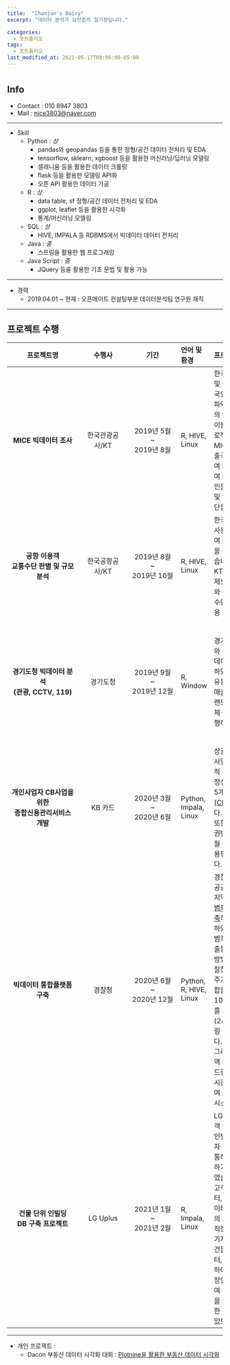 ```yaml
---
title:  "Chanjun's Dairy"
excerpt: "데이터 분석가 김찬준의 일기장입니다."

categories:
  - 포트폴리오
tags:
  - 포트폴리오
last_modified_at: 2021-05-17T08:06:00-05:00
---
```



# 

## **Info**
- Contact : 010 8947 3803
- Mail : nice3803@naver.com

--- 
* Skill
    - Python : *상*
        * pandas와 geopandas 등을 통한 정형/공간 데이터 전처리 및 EDA
        * tensorflow, sklearn, xgboost 등을 활용한 머신러닝/딥러닝 모델링
        * 셀레니움 등을 활용한 데이터 크롤링
        * flask 등을 활용한 모델링 API화
        * 오픈 API 활용한 데이터 가공
    - R : *상*
        * data table, sf 정형/공간 데이터 전처리 및 EDA
        * ggplot, leaflet 등을 활용한 시각화
        * 통계/머신러닝 모델링
    - SQL : *상*
        * HIVE, IMPALA 등 RDBMS에서 빅데이터 데이터 전처리
    - Java : *중*
        * 스프링을 활용한 웹 프로그래밍
    - Java Script : *중*
        * JQuery 등을 활용한 기초 문법 및 활용 가능

---
* 경력
    - 2019.04.01 ~ 현재 : 오픈메이트 컨설팅부분 데이터분석팀 연구원 재직
---

## **프로젝트 수행**
|<div style = "width:150px">프로젝트명</div>|<div style = "width:100px">수행사</div>|<div style = "width:100px">기간</div>|<div style = "width:50px">언어 및 환경</div>|<div style = "width:200px">프로젝트 개요</div>|<div style = "width:200px">담당 업무</div>|<div style = "width:200px">성과</div>|
|:---:|:---:|:---:|:---|:---|:---|:---|
|**MICE 빅데이터 조사**|한국관광공사/KT|2019년 5월 ~<br> 2019년 8월|R, HIVE, Linux|한국관광공사는 국내 컨벤션 및 이벤트를 개최/참석하는 외국인의 입/출국 및 관광 패턴을 파악하여 센터와 관광지/공항의 연계 서비스를 MICE센터 이용 만족도를 높이기 위한 프로젝트를 진행하였습니다. <br>MICE센터 이용 외국인의 입출국 및 관광 패턴을 찾기 위하여 KT 통신 데이터를 이용하여 MICE 센터에 체류한 외국인을 분류하고 이에 대한 관광 및 입출국 패턴과 사용 교통수단을 판별하였습니다.|KT 통신 로그 데이터를 정제하여 MICE 센터 내 체류 외국인에 대한 속도 및 체류 시간을 통한 관광 패턴과 교통수단 판별|KT 통신 로그 데이터를 전처리하여 용량을 줄여 빠르게 처리 속도 개선 및 시스템 계산량 축소 MICE 센터를 이용한 외국인 중 개최자와 참석자를 구분하기 위한 통계적 분석 및 분류 모델링 시도
|**공항 이용객 <br>교통수단 판별 및 규모 분석**|한국공항공사/KT|2019년 8월 ~<br> 2019년 10월|R, HIVE, Linux|한국공항공사는 국내 공항을 사용의 편의성을 높이기 위하여 공항별 노선 및 서비스 개선을 위한 프로젝트를 진행하였습니다. <br>KT 통신 데이터에서 국내/국제노선을 이용한 내/외국인 수와 공항 도착 전/후 사용 교통 수단을 판별하고 국내 노선 이용 현황을 파악하였습니다.|통신 로그 데이터 전처리를 통하여 고객의 <u>체류시간 및 이동 속도를 구하여 국내 입/출국 공항 및 공항 이용 전/후 사용 교통수단 판별</u> 한국 공항 공사의 통계 자료와 KT 데이터 비교 검증|KT 통신 로그 데이터를 전처리하여 처리 속도 개선 및 시스템 계산량 축소|
|**경기도청 빅데이터 분석<br>(관광, CCTV, 119)**|경기도청|2019년 9월 ~<br> 2019년 12월|R, Window|경기도청은 외부 관광객 유치와 경기도민의 안전을 위한 빅데이터 분석 프로젝트를 진행하였습니다. 관광 부분은 SKT 유동인구 데이터와 신한카드 매출 데이터를 통하여 경기 그랜드투어 관광지 50개와 지자체 축제 대한 프로파일링을 진행하였습니다.|관광지 및 축제 지역의 SKT 유동인구 데이터와 신한카드 매출액 데이터를 프로파일링한 내용을 ggplot, leaflet을 사용한 시각화 자료를 officeR을 통한 보고서 자동화 <br>그랜드투어 영역에 대한 SKT OD 데이터를 활용하여 네트워크 알고리즘과 TMAP API를 활용하여 관광 코스를 생성하고 leafelt을 활용하여 서비스 화면을 구성|커뮤니티 탐지 알고리즘과 이동 시간 및 거리를 고려한 관광지 코스 생성. 경기도 성별 맞춤 코스를 <u>leaflet을 활용하여 서비스 화면</u>을 구성<br> 각 지자체 축제 별 보고서를 officeR을 활용한 자동화를 통해 업무 효율성을 높이고 정형화된 보고서를 작성|
|**개인사업자 CB사업을 위한 <br>종합신용관리서비스 개발**|KB 카드|2020년 3월 ~<br> 2020년 6월|Python, Impala, Linux|상권영역 재정의를 통한 개인사업자 대출 평가 항목에 공간적 특성을 부여하여 성장성-안정성-영업력-구매력-집객력 5개 영역에서의 <u>신용평가 항목(CPS)기획 및 개발</u>하였습니다. <br>또한, 젠트리피케이션 관련 상권변동지수 설계 및 부여, 6개월 단기 매출예측의 결과를 신용평가 항목에 포함시켰습니다.|개인 사업자 대출 평가를 위한 CPS 목록 개발 및 정의와 KB 매출액 데이터를 SQL 및 파이썬으로 정제하여 <u>상권 및 점포별 CPS 리스트업 자동화</u>|개인 사업자의 안전한 대출을 위한 지표를 **파이썬 병렬 처리를 통한 시스템 구축**|
|**빅데이터 통합플랫폼 구축**|경찰청|2020년 6월 ~<br> 2020년 12월|Python, R, HIVE, Linux|경찰청 범죄 및 교통 데이터와 공공 데이터를 사용하여 위험지역에 대한 <u>효과적인 사고 및 범죄 예방과 출동 시스템을 구축</u>하기 위한 프로젝트를 진행하였습니다. <br>범죄의 사전 예방과 즉각적일 출동 시스템을 구축하기 위해 방법 시설물과 유흥시설 등 경찰청이 가진 빅데이터와 날씨, 주거 인구 등 공공 데이터의 융합을 통하여 전국을 100m x 100m 단위로 나눈 격자 단위를 기반으로 범죄유형별 시간(2시간)단위로 예측하는 모델링 및 시스템을 구축하였습니다.<br> 그리고 교통 사고 발생 위험지역 및 정체 구간은 전국 표준노드링크를 기반으로 일, 시간(1시간)단위로 데이터를 생성하여 효과적인 교통 정리를 위한 시스템을 구축하였습니다.|범죄 위험 지역을 예측하기 위하여 경찰청의 범죄, 유흥시설, 방범시설물 데이터와 날씨, 주거인구 등 공공 데이터를 100m x 100m 단위 격자에 속성을 부여하여 범죄 유형 별 2시간 단위 범죄 위험도를 <u>LSTM, 부스팅 모델 활용한 예측 서비스</u> 제공|날씨를 반영한 <u>100m x 100m 단위 격자의 범죄 위험도를 2시간 단위로 예측</u>하여 범죄 예방을 위한 순찰 노선과 신속한 출동 대기를 할 수 있도록 지원|
|**건물 단위 인빌딩 <br>DB 구축 프로젝트**|LG Uplus|2021년 1월 ~<br> 2021년 2월|R, Impala, Linux|LG UPLUS는 통신 품질과 고객 만족 향상을 위한 객관적인 인빌딩 셀 투자 기준을 세우고자 직장인 - 직장 건물 매칭을 통해 건물 별 통화 품질 측정을 하기 위한 프로젝트를 진행하였습니다. <br>고객 정보 데이터, 측위 데이터, 유동인구 데이터, 건물 데이터를 활용하여 LG 유플러스의 고객 중 직장인을 선별하고 직장 건물을 매칭하여 1차적인 기저 직장인 고객과 기저 직장 건물 DB를 구축 후 통화데이터, Wifi 접속로그 데이터를 통하여 직장 동료를 추정하여 직장인 – 직장건물 DB를 구축하여 건물 내 발생하는 통신 불량을 카운트하여 투자 건물에 대한 객관적인 지표를 생성할 수 있도록 하였습니다.|유동인구 데이터를 활용하여 직장인 구분 로직을 세우고, 통화, Wifi 데이터를 활용하여 기저 직장인에서 파생된 직장 동료를 유동인구 데이터와의 비교를 통하여 직장 동료/가족 구분에 대한 로직 구성|LG 유플러스의 고객 만족도 향상과 객관적인 투자 기준이 되는 데이터 베이스를 구축.  Wifi, 통화 데이터와 주/야간 체류지 비교를 통하여 동료 구분 판단


---
* 개인 프로젝트 :
    - Dacon 부동산 데이터 시각화 대회 : [Plotnine을 활용한 부동산 데이터 시각화](https://dacon.io/competitions/official/235724/codeshare/2644?page=1&dtype=recent)